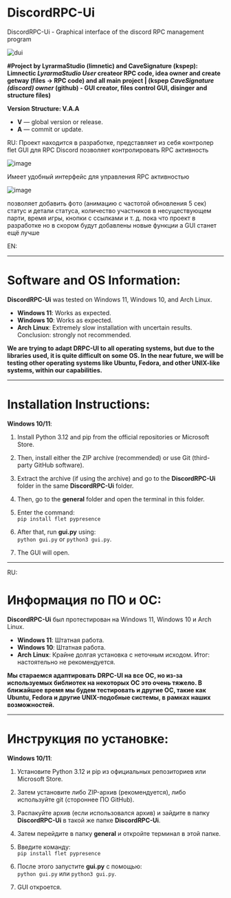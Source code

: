 # DiscordRPC-Ui
DiscordRPC-Ui - Graphical interface of the discord RPC management program

   ![dui](https://github.com/user-attachments/assets/d4edccb9-f5c6-407d-b578-b342606c2c22)


**#Project by LyrarmaStudio (limnetic) and CaveSignature (kspep): Limnectic *LyrarmaStudio User* createor RPC code, idea owner and create getway (files -> RPC code) and all main project | (kspep *CaveSignature (discord) owner* (github) - GUI creator, files control GUI, disinger and structure files)**

**Version Structure: V.A.A**

- **V** — global version or release.  
- **A** — commit or update.

RU:
Проект находится в разработке, представляет из себя контролер flet GUI для RPC Discord
позволяет контролировать RPC активность

![image](https://github.com/user-attachments/assets/e503bf24-142b-44c6-bff6-965cc1be31d0)

Имеет удобный интерфейс для управления RPC активностью

![image](https://github.com/user-attachments/assets/469df60c-d59b-490a-bc16-7482f5d3ec97)

позволяет добавить фото (анимацию с частотой обновления 5 сек) статус и детали статуса, количество участников в несуществующем парти, время игры, кнопки с ссылками и т. д.
пока что проект в разработке но в скором будут добавлены новые функции а GUI станет ещё лучше 

EN:

---

# Software and OS Information:  
**DiscordRPC-Ui** was tested on Windows 11, Windows 10, and Arch Linux.  
- **Windows 11**: Works as expected.  
- **Windows 10**: Works as expected.  
- **Arch Linux**: Extremely slow installation with uncertain results. Conclusion: strongly not recommended.

**We are trying to adapt DRPC-UI to all operating systems, but due to the libraries used, it is quite difficult on some OS. In the near future, we will be testing other operating systems like Ubuntu, Fedora, and other UNIX-like systems, within our capabilities.**

---

# Installation Instructions:  
**Windows 10/11**:  
1. Install Python 3.12 and pip from the official repositories or Microsoft Store.  
2. Then, install either the ZIP archive (recommended) or use Git (third-party GitHub software).  

3. Extract the archive (if using the archive) and go to the **DiscordRPC-Ui** folder in the same **DiscordRPC-Ui** folder.  
4. Then, go to the **general** folder and open the terminal in this folder.  

5. Enter the command:  
   ```pip install flet pypresence```  
6. After that, run **gui.py** using:  
   ```python gui.py``` or ```python3 gui.py```.  

7. The GUI will open.

---


RU:

# Информация по ПО и ОС:  
**DiscordRPC-Ui** был протестирован на Windows 11, Windows 10 и Arch Linux.  
- **Windows 11**: Штатная работа. 
- **Windows 10**: Штатная работа. 
- **Arch Linux**: Крайне долгая установка с неточным исходом. Итог: настоятельно не рекомендуется.  

**Мы стараемся адаптировать DRPC-UI на все ОС, но из-за используемых библиотек на некоторых ОС это очень тяжело. В ближайшее время мы будем тестировать и другие ОС, такие как Ubuntu, Fedora и другие UNIX-подобные системы, в рамках наших возможностей.**

---

# Инструкция по установке:  
**Windows 10/11**:  
1. Установите Python 3.12 и pip из официальных репозиториев или Microsoft Store.  
2. Затем установите либо ZIP-архив (рекомендуется), либо используйте git (стороннее ПО GitHub).  

3. Распакуйте архив (если использовался архив) и зайдите в папку **DiscordRPC-Ui** в такой же папке **DiscordRPC-Ui**.  
4. Затем перейдите в папку **general** и откройте терминал в этой папке.  

5. Введите команду:  
   ```pip install flet pypresence```  
6. После этого запустите **gui.py** с помощью:  
   ```python gui.py``` или ```python3 gui.py```.  

7. GUI откроется.

